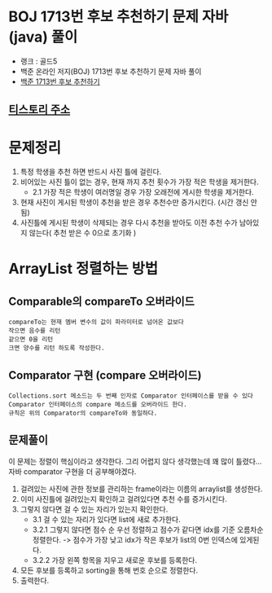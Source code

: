 # BOJ 1713번 후보 추천하기 문제 자바(java)  풀이
- 랭크 : 골드5
- 백준 온라인 저지(BOJ) 1713번 후보 추천하기 문제 자바 풀이
- [백준 1713번 후보 추천하기](https://www.acmicpc.net/problem/1713)

## [티스토리 주소](https://hoho325.tistory.com/81?category=780777)

# 문제정리
1. 특정 학생을 추천 하면 반드시 사진 틀에 걸린다.
2. 비어있는 사진 틀이 없는 경우, 현재 까지 추천 횟수가 가장 적은 학생을 제거한다.
    * 2.1 가장 적은 학생이 여러명일 경우 가장 오래전에 게시한 학생을 제거한다.
3. 현재 사진이 게시된 학생이 추천을 받은 경우 추천수만 증가시킨다. (시간 갱신 안됨)
4. 사진틀에 게시된 학생이 삭제되는 경우 다시 추천을 받아도 이전 추천 수가 남아있지 않는다( 추천 받은 수 0으로 초기화 )

# ArrayList 정렬하는 방법
## Comparable의 compareTo 오버라이드
```
compareTo는 현재 멤버 변수의 값이 파라미터로 넘어온 값보다
작으면 음수를 리턴
같으면 0을 리턴
크면 양수를 리턴 하도록 작성한다.
```

## Comparator 구현 (compare 오버라이드)
```
Collections.sort 메소드는 두 번째 인자로 Comparator 인터페이스를 받을 수 있다
Comparator 인터페이스의 compare 메소드를 오버라이드 한다.
규칙은 위의 Comparator의 compareTo와 동일하다.
```

## 문제풀이
이 문제는 정렬이 핵심이라고 생각한다. 그리 어렵지 않다 생각했는데 꽤 많이 틀렸다...  
자바 comparator 구현을 더 공부해야겠다.
1. 걸려있는 사진에 관한 정보를 관리하는 frame이라는 이름의 arraylist를 생성한다.
2. 이미 사진틀에 걸려있는지 확인하고 걸려있다면 추천 수를 증가시킨다.
3. 그렇지 않다면 걸 수 있는 자리가 있는지 확인한다.
    * 3.1 걸 수 있는 자리가 있다면 list에 새로 추가한다.
    * 3.2.1 그렇지 않다면 점수 순 우선 정렬하고 점수가 같다면 idx를 기준 오름차순 정렬한다. -> 점수가 가장 낮고 idx가 작은 후보가 list의 0번 인덱스에 있게된다.
    * 3.2.2 가장 왼쪽 항목을 지우고 새로운 후보를 등록한다.
4. 모든 후보를 등록하고 sorting을 통해 번호 순으로 정렬한다.
5. 출력한다. 
